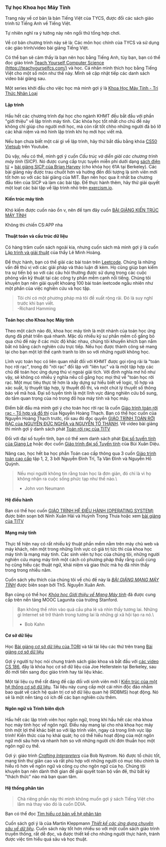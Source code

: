 ### Tự học Khoa học Máy Tính​

Trang này về cơ bản là bản Tiếng Việt của TYCS, được đổi các sách giáo trình từ Tiếng Anh về Tiếng Việt.

Tự nhiên nghĩ ra ý tưởng này nên ngồi thử tổng hợp chơi.

Về cơ bản chương trình này sẽ là: Các môn học chính của TYCS và sử dụng các giáo trình/video bài giảng Tiếng Việt.

Có thể bạn sẽ cảm thấy là bạn nên học bằng Tiếng Anh, tùy bạn, bạn có thể đọc giáo trình [Teach Yourself Computer Science (https://teachyourselfcs.com/)](https://teachyourselfcs.com/) và học. Cá nhân mình thích học bằng Tiếng Việt cho một số môn như thế này. Mình sẽ cập nhật tiếp các danh sách video bài giảng sau.

Một series khởi đầu cho việc học mà mình gợi ý là [Khoa Học Máy Tính - Tri Thức Nhân Loại](https://www.youtube.com/playlist?list=PLnRl-W3gZI788IfRMPcXIeOzsA7C66_ED)

#### Lập trình​

Hầu hết các chương trình đại học cho ngành KHMT đều bắt đầu với phần "giới thiệu" về lập trình máy tính. Các khóa học tốt nhất cho chủ đề này không chỉ giúp cho người mới học, mà còn rất tốt chho những người đã bỏ lỡ các khái niệm và mô hình lập trình khi họ mới học viết mã.

Nếu bạn chưa biết một cái gì về lập trình, hãy thử bắt đầu bằng khóa [CS50 Vietsub](https://www.youtube.com/playlist?list=PLJ3cEjfn1AKRdtE2KNLCw0sgBfdmAeulI) trên Youtube.

Dù vậy, nếu có thể, mình gợi ý cuốn *Cấu trúc và diễn giải các chương trình máy tính* (SICP). Nó được cung cấp trực tuyến miễn phí dưới dạng [sách điện tử](https://mitpress.mit.edu/sites/default/files/sicp/full-text/book/book.html) + [bài giảng SICP của Brian Harvey](https://archive.org/details/ucberkeley-webcast-PL3E89002AA9B9879E?sort=titleSorter) (cho khóa học 61A tại Berkeley). Các bài giảng này được trau chuốt hơn và hướng đến đối tượng là sinh viên mới tốt hơn so với các bài giảng của MIT. Bạn nên học qua ít nhất ba chương đầu tiên của SICP và làm các bài tập. Để thực hành thêm, hãy thử giải quyết một loạt các bài tập về lập trình nhỏ trên [exercism.io](http://exercism.io/).

#### Kiến trúc máy tính​

Khó kiếm được cuốn nào ổn v, nên để tạm đây cuốn [BÀI GIẢNG KIẾN TRÚC MÁY TÍNH](http://thuvien.utt.edu.vn:8080/jspui/bitstream/123456789/1417/1/DC2TT11%20-%20B%C3%A0i%20gi%E1%BA%A3ng%20_Ki%E1%BA%BFn%20tr%C3%BAc%20m%C3%A1y%20t%C3%ADnh.pdf)

Không thì chiến CS:APP nha

#### Thuật toán và cấu trúc dữ liệu​

Có hàng trăm cuốn sách ngoài kia, nhưng cuốn sách mà mình gợi ý là cuốn [Lập trình và giải thuật](https://cntt.epu.edu.vn/Uploads/Images/Olympic/book_LeMinhHoang.pdf) của thầy Lê Minh Hoàng.

Để thực hành, bạn có thể giải các bài toán trên [Leetcode](https://leetcode.com/). Chúng là những vấn đề thú vị với các giải pháp và thảo luận đi kèm. Họ cũng giúp bạn kiểm tra sự tiến bộ so với các câu hỏi thường được sử dụng trong các cuộc phỏng vấn kỹ thuật tại các công ty phần mềm cạnh nổi tiếng. Chúng tôi khuyên bạn nên giải quyết khoảng 100 bài toán leetcode ngẫu nhiên như một phần của việc nghiên cứu và học tập.

> Tôi chỉ có một phương pháp mà tôi đề xuất rộng rãi. Đó là suy nghĩ trước khi bạn viết.\
> -Richard Hamming

#### Toán học cho Khoa học Máy tính​

Theo một cách nào đó, khoa học máy tính là một nhánh của toán học ứng dụng đã phát triển quá nhanh. Mặc dù nhiều kỹ sư phần mềm cố gắng bỏ qua chủ đề này ở các mức độ khác nhau, chúng tôi khuyến khích bạn nắm bắt nó bằng cách nghiên cứu trực tiếp. Nếu học được thành công sẽ mang lại cho bạn một lợi thế cạnh tranh to lớn so với những người không học.

Lĩnh vực toán học có liên quan nhất đối với KHMT được gọi rộng rãi là "toán học rời rạc", trong đó "rời rạc" đối lập với "liên tục" và là một tập hợp các chủ đề toán học ứng dụng thú vị ngoài giải tích. Với định nghĩa mơ hồ như vậy, sẽ không có nhiều ý nghĩa nếu cố gắng học mọi thứ về "toán học rời rạc. Một mục tiêu thực tế hơn là xây dựng sự hiểu biết về logic, tổ hợp và xác suất, lý thuyết tập hợp, lý thuyết đồ thị, và một chút lý thuyết số thông báo về mã hoá. Đại số tuyến tính là một lĩnh vực đáng nghiên cứu bổ sung, do tầm quan trọng của nó trong đồ họa máy tính và học máy.

Điểm bắt đầu mà mình gợi ý cho toán học rời rạc là cuốn [Giáo trình toán rời rạc - Tổ hợp và đồ thị](http://math.ac.vn/training/images/TTDaotao/VinIF/Toanroirac_NHThach.pdf) của Nguyễn Hoàng Thạch. Bạn có thể học cuốn của Nguyễn Hoàng Thạch trước, rồi sau đó đọc quyển [GIÁO TRÌNH TOÁN RỜI RẠC của NGUYỄN ĐỨC NGHĨA và NGUYỄN TÔ THÀNH](https://users.soict.hust.edu.vn/sangdv/TRR_NguyenDucNghia.pdf). Về video bài giảng thì mình gợi ý danh sách phát [Toán rời rạc của TITV](https://www.youtube.com/playlist?list=PLyxSzL3F7486CtfXZXj3YSgmnWHvNUol8)

Đối với đại số tuyến tính, bạn có thể xem danh sách phát [Đại số tuyến tính của Giang Le](https://www.youtube.com/playlist?list=PL5g_dfwUnO84IehDgeDlXbwd0pLzhTWSZ) hoặc đọc cuốn [Giáo trình đại số Tuyến tính](https://cuuduongthancong.com/pvf/582841/dai-so-tuyen-tinh/bui-xuan-dieu/bai-giang-dai-so-tuyen-tinh---bui-xuan-dieu.pdf) của Bùi Xuân Diệu.

Nâng cao, học hết ba học phần Toán cao cấp thông qua 3 cuốn [Giáo trình toán cao cấp](https://tailieuvnu.com/giao-trinh-toan-cao-cap-tap-1/) tập 1, 2, 3 bởi Nguyễn Đình Trí, Tạ Văn Đĩnh và Nguyễn Hồ Quỳnh.

> Nếu mọi người không tin rằng toán học là đơn giản, đó chỉ là vì họ không nhận ra cuộc sống phức tạp như thế nào.\
> - John von Neumann

#### Hệ điều hành​

Bạn có thể học cuốn [GIÁO TRÌNH HỆ ĐIỀU HÀNH (OPERATING SYSTEM)](https://www.rachbauer-kran.at/wp-content/uploads/2015/10/BG_HDH.pdf) được biên soạn bởi Ninh Xuân Hải và Huỳnh Trọng Thưa hoặc xem [bài giảng của TITV](https://www.youtube.com/playlist?list=PLyxSzL3F7487ypL1n3rLSb6MC4uV-iqSb)

#### Mạng máy tính​

Thực tế hiện nay có rất nhiều kỹ thuật phần mềm nằm trên máy chủ web và máy khách, nên một trong những lĩnh vực có giá trị tức thì của khoa học máy tính là mạng máy tính. Các sinh viên tự học của chúng tôi, những người nghiên cứu mạng máy tính một cách có phương pháp thấy rằng cuối cùng họ cũng hiểu các thuật ngữ, khái niệm và giao thức mà họ đã nhìn thấy trong trong nhiều năm.

Cuốn sách yêu thích của chúng tôi về chủ đề này là *[BÀI GIẢNG MẠNG MÁY TÍNH](https://github.com/huyinit/MMT-PTIT/blob/main/M%E1%BA%A1ng-m%C3%A1y-t%C3%ADnh-gi%C3%A1o-tr%C3%ACnh.pdf)* được biên soạn bởi ThS. Nguyễn Xuân Anh.

Bạn cũng có thể học [*Khóa học Giới thiệu về Mạng Máy tính*](https://www.youtube.com/playlist?list=PLvFG2xYBrYAQCyz4Wx3NPoYJOFjvU7g2Z) đã được cung cấp trên nền tảng MOOC Lagunita của trường Stanford.

> Bạn không thể nhìn vào quả cầu pha lê và nhìn thấy tương lai. Những gì Internet sẽ trở thành trong tương lai là những gì xã hội tạo ra nó.\
> - Bob Kahn

#### Cơ sở dữ liệu​

Học [Bài giảng cơ sở dữ liệu của TORI](https://www.youtube.com/playlist?list=PLWkbWjaxyf0tMZsJGf463f7pLKO8vmXvq) và tải tài liệu các thứ trên trang [Bài giảng cơ sở dữ liệu](http://database.edu.vn/database/)

Gợi ý người tự học nói chung tránh sách giáo khoa và bắt đầu với [các video CS 186](https://www.youtube.com/user/CS186Berkeley/videos), đây là khóa học cơ sở dữ liệu của Joe Hellerstein tại Berkeley, sau đó mới tiến sang đọc giáo trình hay tài liệu khác.

Một tài liệu cụ thể rất đáng đề cập đối với sinh viên mới l [Kiến trúc của một hệ thống cơ sở dữ liệu](http://db.cs.berkeley.edu/papers/fntdb07-architecture.pdf). Tài liệu này cung cấp một cái nhìn độc đáo nhằm bao quát về cách hệ quản trị cơ sở dữ liệu quan hệ (RDBMS) hoạt động. Nó sẽ là một nền tảng có ích để các bạn nghiên cứu thêm.

#### Ngôn ngữ và Trình biên dịch​

Hầu hết các lập trình viên học ngôn ngữ, trong khi hầu hết các nhà khoa học máy tính học *về* ngôn ngữ. Điều này mang lại cho nhà khoa học máy tính một lợi thế khác biệt so với lập trình viên, ngay cả trong lĩnh vực lập trình! Kiến thức của họ khái quát; họ có thể hiểu hoạt động của một ngôn ngữ mới sâu hơn và nhanh hơn so với những người chỉ đơn thuần học một ngôn ngữ cụ thể.

Gợi ý: giáo trình *[Crafting Interpreters](https://craftinginterpreters.com/contents.html)* của Bob Nystrom. Nó được tổ chức tốt, mang tính thư giãn cao và rất phù hợp với những người có mục tiêu chính là hiểu rõ hơn về ngôn ngữ và công cụ cho ngôn ngữ của họ. Chúng tôi khuyên bạn nên dành thời gian để giải quyết toàn bộ vấn đề, thử bất kỳ "thách thức" nào mà bạn quan tâm.

#### Hệ thống phân tán​

> Chà riêng phần này thì mình không muốn gợi ý sách Tiếng Việt cho lắm mà thay vào đó là cuốn DDIA.

Bạn có thể đọc [Tìm hiểu cơ bản về hệ phân tán](https://viblo.asia/s/tim-hieu-co-ban-ve-he-phan-tan-3m5WB8OwlO7)

Cuốn sách gợi ý là của Martin Kleppmann *[Thiết kế các ứng dụng chuyên sâu về dữ liệu](https://smile.amazon.com/Designs-Data-Intensive-Appilities-Reliable-Maintainable-ebook/dp/B06XPJML5D/)*. Cuốn sách này tốt hơn nhiều so với một cuốn sách giáo trình truyền thống, rất dễ đọc, và được thiết kế cho những người thực hành, tránh được việc tìm hiểu quá sâu và học thuật.